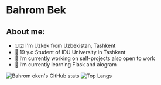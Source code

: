 # Bahrom Bek

## About me:

- 🇺🇿 I'm Uzkek from Uzbekistan, Tashkent
- 👨 19 y.o Student of IDU University in Tashkent
- 🔭 I’m currently working on self-projects also open to work
- 🌱 I’m currently learning Flask and aiogram



![Bahrom oken's GitHub stats](https://github-readme-stats.vercel.app/api?username=bahromoken&show_icons=true&theme=transparent)
![Top Langs](https://github-readme-stats.vercel.app/api/top-langs/?username=bahromoken&layout=compact)
